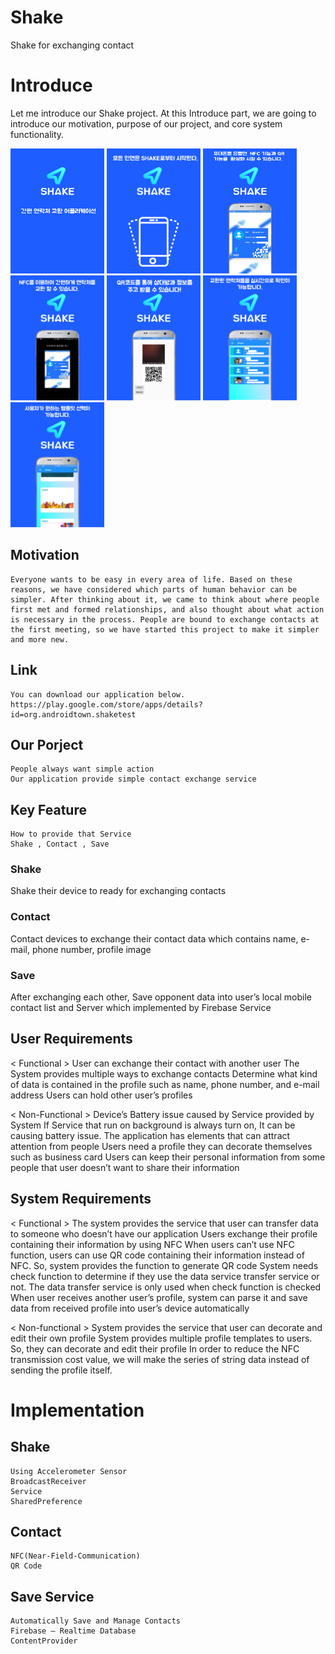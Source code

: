 # Shake
Shake for exchanging contact





Introduce
===============================================================
Let me introduce our Shake project. 
At this Introduce part, we are going to introduce our motivation, purpose of our project, and core system functionality.

<img src="/app/src/main/res/drawable/page_num1.png" width="150" height ="200"> <img src="/app/src/main/res/drawable/page_num2.png" width="150" height ="200"> 
<img src="/app/src/main/res/drawable/page_num3.png" width="150" height ="200"> 
<img src="/app/src/main/res/drawable/page_num4.png" width="150" height ="200"> 
<img src="/app/src/main/res/drawable/page_num5.png" width="150" height ="200"> 
<img src="/app/src/main/res/drawable/page_num6.png" width="150" height ="200"> 
<img src="/app/src/main/res/drawable/page_num7.png" width="150" height ="200">
## Motivation
```
Everyone wants to be easy in every area of life. Based on these reasons, we have considered which parts of human behavior can be simpler. After thinking about it, we came to think about where people first met and formed relationships, and also thought about what action is necessary in the process. People are bound to exchange contacts at the first meeting, so we have started this project to make it simpler and more new.
```
## Link 
```
You can download our application below.
https://play.google.com/store/apps/details?id=org.androidtown.shaketest
```
## Our Porject
```
People always want simple action
Our application provide simple contact exchange service
```
## Key Feature
```
How to provide that Service
Shake , Contact , Save
```
### Shake 
Shake their device to ready for exchanging contacts
### Contact
Contact devices to exchange their contact data which contains name, e-mail, phone number, profile image
### Save
After exchanging each other, Save opponent data into user’s local mobile contact list and Server which implemented by Firebase Service

## User Requirements
< Functional >
User can exchange their contact with another user
The System provides multiple ways to exchange contacts
Determine what kind of data is contained in the profile such as name, phone number, and e-mail address
Users can hold other user’s profiles

< Non-Functional >
Device’s Battery issue caused by Service provided by System
If Service that run on background is always turn on, It can be causing battery issue.
The application has elements that can attract attention from people
Users need a profile they can decorate themselves such as business card
Users can keep their personal information from some people that user doesn’t want to share their information

## System Requirements
< Functional >
The system provides the service that user can transfer data to someone who doesn’t have our application
Users exchange their profile containing their information by using NFC
When users can’t use NFC function, users can use QR code containing their information instead of NFC. So, system provides the function to generate QR code
System needs check function to determine if they use the data service transfer service or not. The data transfer service is only used when check function is checked
When user receives another user’s profile, system can parse it and save data from received profile into user’s device automatically

< Non-functional >
System provides the service that user can decorate and edit their own profile
System provides multiple profile templates to users. So, they can decorate and edit their profile
In order to reduce the NFC transmission cost value, we will make the series of string data instead of sending the profile itself.



Implementation
===============================================================
## Shake
```
Using Accelerometer Sensor
BroadcastReceiver 
Service
SharedPreference
```
## Contact	

```
NFC(Near-Field-Communication)
QR Code
```
## Save Service
``` 
Automatically Save and Manage Contacts
Firebase – Realtime Database
ContentProvider
```
